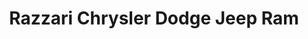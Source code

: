 ---
title: "Razzari Chrysler Dodge Jeep Ram"
url: /merced/razzari-chrysler-dodge-jeep-ram/
shop: Autohaus
---